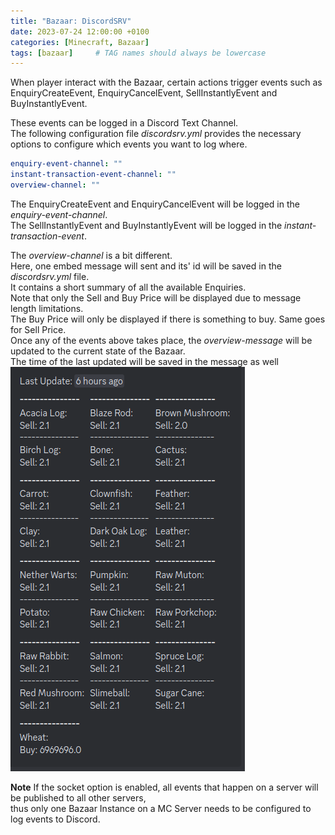 ```yaml
---
title: "Bazaar: DiscordSRV"
date: 2023-07-24 12:00:00 +0100
categories: [Minecraft, Bazaar]
tags: [bazaar]     # TAG names should always be lowercase
---
```


When player interact with the Bazaar, certain actions trigger events such as EnquiryCreateEvent, EnquiryCancelEvent, SellInstantlyEvent and BuyInstantlyEvent.

These events can be logged in a Discord Text Channel. \
The following configuration file *discordsrv.yml* provides the necessary options to configure which events you want to log where.
```yaml
enquiry-event-channel: ""
instant-transaction-event-channel: ""
overview-channel: ""
```
The EnquiryCreateEvent and EnquiryCancelEvent will be logged in the *enquiry-event-channel*. \
The SellInstantlyEvent and BuyInstantlyEvent will be logged in the *instant-transaction-event*.

The *overview-channel* is a bit different. \
Here, one embed message will sent and its' id will be saved in the *discordsrv.yml* file. \
It contains a short summary of all the available Enquiries. \
Note that only the Sell and Buy Price will be displayed due to message length limitations. \
The Buy Price will only be displayed if there is something to buy. Same goes for Sell Price. \
Once any of the events above takes place, the *overview-message* will be updated to the current state of the Bazaar. \
The time of the last updated will be saved in the message as well
![Overview Message](/assets/bazaar/bz_dc.png "Overview Message")

**Note**
If the socket option is enabled, all events that happen on a server will be published to all other servers, \
thus only one Bazaar Instance on a MC Server needs to be configured to log events to Discord.